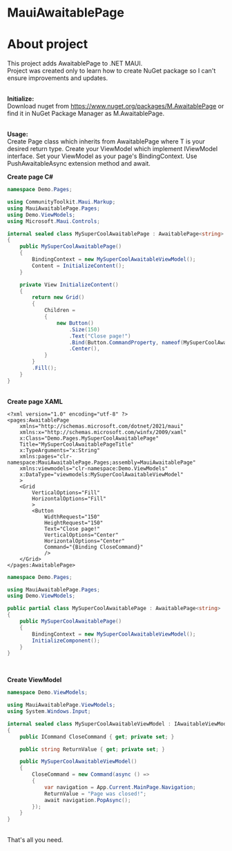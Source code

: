 # MauiAwaitablePage

  <h1>About project</h1>
This project adds AwaitablePage to .NET MAUI. <br>
Project was created only to learn how to create NuGet package so I can't ensure improvements and updates.<br><br>

  <b>Initialize:</b><br>
Download nuget from https://www.nuget.org/packages/M.AwaitablePage or find it in NuGet Package Manager as M.AwaitablePage.<br><br>

  <b>Usage:</b><br>
Create Page class which inherits from AwaitablePage<T> where T is your desired return type. Create your ViewModel which implement IViewModel interface. Set your ViewModel as your page's BindingContext. Use PushAwaitableAsync<T> extension method and await.

  <b>Create page C#</b>
```C#
namespace Demo.Pages;

using CommunityToolkit.Maui.Markup;
using MauiAwaitablePage.Pages;
using Demo.ViewModels;
using Microsoft.Maui.Controls;

internal sealed class MySuperCoolAwaitablePage : AwaitablePage<string>
{
    public MySuperCoolAwaitablePage()
    {
        BindingContext = new MySuperCoolAwaitableViewModel();
        Content = InitializeContent();
    }

    private View InitializeContent()
    {
        return new Grid()
        {
            Children =
            {
                new Button()
                    .Size(150)
                    .Text("Close page!")
                    .Bind(Button.CommandProperty, nameof(MySuperCoolAwaitableViewModel.CloseCommand))
                    .Center(),
            }
        }
        .Fill();
    }
}
```
<br>
  <b>Create page XAML</b>
  
```XAML 
<?xml version="1.0" encoding="utf-8" ?>
<pages:AwaitablePage
    xmlns="http://schemas.microsoft.com/dotnet/2021/maui"
    xmlns:x="http://schemas.microsoft.com/winfx/2009/xaml"
    x:Class="Demo.Pages.MySuperCoolAwaitablePage"
    Title="MySuperCoolAwaitablePageTitle"
    x:TypeArguments="x:String"
    xmlns:pages="clr-namespace:MauiAwaitablePage.Pages;assembly=MauiAwaitablePage"
    xmlns:viewmodels="clr-namespace:Demo.ViewModels"
    x:DataType="viewmodels:MySuperCoolAwaitableViewModel"
    >
    <Grid
        VerticalOptions="Fill"
        HorizontalOptions="Fill"
        >
        <Button 
            WidthRequest="150"
            HeightRequest="150"
            Text="Close page!"
            VerticalOptions="Center"
            HorizontalOptions="Center"
            Command="{Binding CloseCommand}"
            />
    </Grid>
</pages:AwaitablePage>
```
```C#
namespace Demo.Pages;

using MauiAwaitablePage.Pages;
using Demo.ViewModels;

public partial class MySuperCoolAwaitablePage : AwaitablePage<string>
{
    public MySuperCoolAwaitablePage()
    {
        BindingContext = new MySuperCoolAwaitableViewModel();
        InitializeComponent();
    }
}
```
<br>

  <b>Create ViewModel</b>
```C#
namespace Demo.ViewModels;

using MauiAwaitablePage.ViewModels;
using System.Windows.Input;

internal sealed class MySuperCoolAwaitableViewModel : IAwaitableViewModel<string>
{
    public ICommand CloseCommand { get; private set; }

    public string ReturnValue { get; private set; }

    public MySuperCoolAwaitableViewModel()
    {
        CloseCommand = new Command(async () =>
        {
            var navigation = App.Current.MainPage.Navigation;
            ReturnValue = "Page was closed!";
            await navigation.PopAsync();
        });
    }
}
```
<br>
That's all you need.
